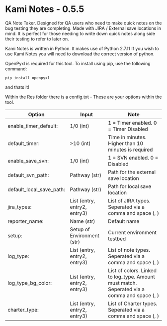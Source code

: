 # Kami Notes - 0.5.5
QA Note Taker. Designed for QA users who need to make quick notes on the bug testing they are completing. Made with JIRA / External save locations in mind. It is perfect for those needing to write down quick notes along side their testing to refer to later on.

Kami Notes is written in Python. It makes use of Python 2.7.11
If you wish to use Kami Notes you will need to download the correct version of python.

OpenPyxl is required for this tool. To install using pip, use the following command:

`pip install openpyxl`

and thats it!

Within the Res folder there is a config.txt - These are your options within the tool.

| Option        | Input           | Note  |
| ------------- |-----------------|-------|
|enable_timer_default:|1/0 (int)|1 = Timer enabled. 0 = Timer Disabled|
|default_timer:|>10 (int)|Time in minutes. Higher than 10 minutes is required
|enable_save_svn:|1/0 (int)|1 = SVN enabled. 0 = Disabled|
|default_svn_path:|Pathway (str)|Path for the external save location|
|default_local_save_path:|Pathway (str)|Path for local save location|
|jira_types:|List (entry, entry2, entry3)|List of JIRA types. Seperated via a comma and space (, )|
|reporter_name:|Name (str)|Default name|
|setup:|Setup of Environment (str)|Current environment testbed|
|log_type:|List (entry, entry2, entry3)|List of note types. Seperated via a comma and space (, )|
|log_type_bg_color:|List (entry, entry2, entry3)|List of colors. Linked to log_type. Amount must match. Seperated via a comma and space (, )|
|charter_type:|List (entry, entry2, entry3)|List of Charter types. Seperated via a comma and space (, )|
